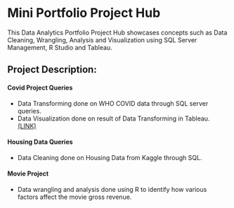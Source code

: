 # Mini Portfolio Project Hub

This Data Analytics Portfolio Project Hub showcases concepts such as Data Cleaning, Wrangling, Analysis and Visualization using SQL Server Management, R Studio and Tableau.

## Project Description:

#### Covid Project Queries

* Data Transforming done on WHO COVID data through SQL server queries.
* Data Visualization done on result of Data Transforming in Tableau. [(LINK)](https://public.tableau.com/app/profile/vinod.sampath/viz/Covid_Viz_Portfolio_Project/Story1)

#### Housing Data Queries

* Data Cleaning done on Housing Data from Kaggle through SQL.

#### Movie Project

* Data wrangling and analysis done using R to identify how various factors affect the movie gross revenue. 

